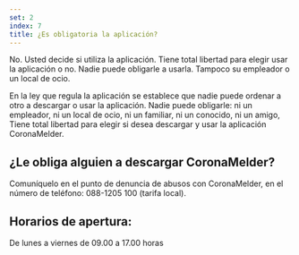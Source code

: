 ```yaml
---
set: 2
index: 7
title: ¿Es obligatoria la aplicación?
---
```

No. Usted decide si utiliza la aplicación. Tiene total libertad para elegir usar la aplicación o no. Nadie puede obligarle a usarla. Tampoco su empleador o un local de ocio.

En la ley que regula la aplicación se establece que nadie puede ordenar a otro a descargar o usar la aplicación. Nadie puede obligarle: ni un empleador, ni un local de ocio, ni un familiar, ni un conocido, ni un amigo, Tiene total libertad para elegir si desea descargar y usar la aplicación CoronaMelder.

## ¿Le obliga alguien a descargar CoronaMelder?

Comuníquelo en el punto de denuncia de abusos con CoronaMelder, en el número de teléfono: 088-1205 100 (tarifa local).

## Horarios de apertura:

De lunes a viernes
de 09.00 a 17.00 horas
